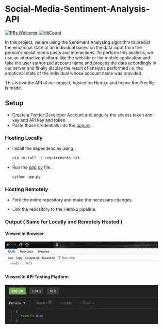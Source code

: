 # Social-Media-Sentiment-Analysis-API

[![PRs Welcome](https://img.shields.io/badge/PRs-welcome-brightgreen.svg?style=flat-square)](http://makeapullrequest.com)
[![HitCount](http://hits.dwyl.com/swapnanildutta/Social-Media-Sentiment-Analysis-API.svg)](http://hits.dwyl.com/swapnanildutta/Social-Media-Sentiment-Analysis-API)

In this project, we are using the Sentiment Analysing algorithm to predict the emotional state of an individual based  on the data input from the person's social media posts and interactions. To perform this analysis, we use an interactive platform like the website or the mobile application and take the user authorized account name and process the data accordingly in our server and finally display the result of analysis performed i.e. the emotional state of the individual whose account name was provided.

This is just the API of our project, hosted on Heroku and hence the Procfile is made.

## Setup

- Create a Twitter Developer Account and acquire the access token and key and API key and token.
- Paste those credentials into the [*app.py*](/app.py).

### Hosting Locally

- Install the dependencies using :

    ```bash
    pip install -r requirements.txt
    ```

- Run the [*app.py*](/app.py) file :

    ```bash
    python app.py
    ```

### Hosting Remotely

- Fork the entire repository and make the necessary changes.

- Link the repository to the Heroku pipeline.

### Output ( Same for Locally and Remotely Hosted )

#### Viewed In Browser

<p align="center">
<img src='Static\1.jpg' alt="Browser View">
</p>

#### Viewed In API Testing Platform

<p align="center">
<img src='Static\2.jpg' alt="API Tester View">
</p>
